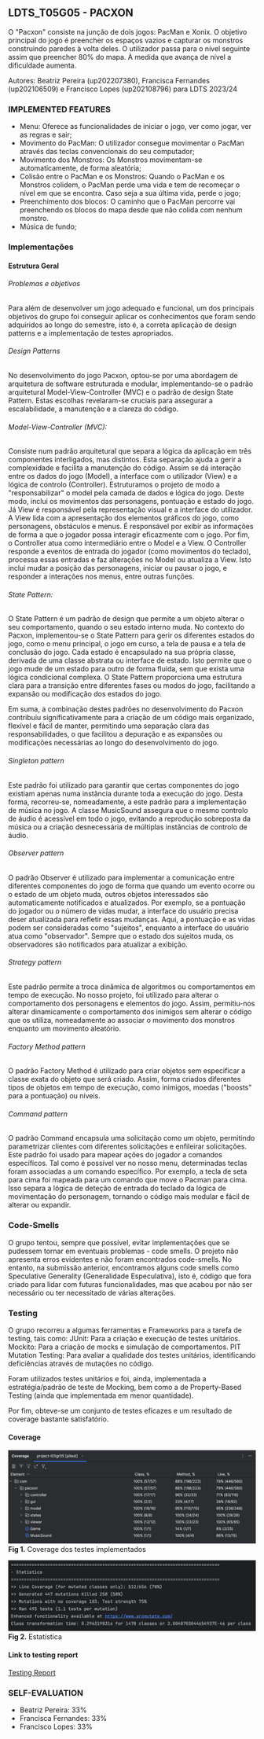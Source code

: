 ## LDTS_T05G05 - PACXON

O "Pacxon" consiste na junção de dois jogos: PacMan e Xonix. O objetivo principal do jogo é preencher os espaços vazios e capturar os monstros construindo paredes à volta deles. O utilizador passa para o nível seguinte assim que preencher 80% do mapa. À medida que avança de nível a dificuldade aumenta.

Autores: Beatriz Pereira (up202207380), Francisca Fernandes (up202106509) e Francisco Lopes (up202108796) para LDTS 2023/24

### IMPLEMENTED FEATURES

- Menu: Oferece as funcionalidades de iniciar o jogo, ver como jogar, ver as regras e sair;
- Movimento do PacMan: O utilizador consegue movimentar o PacMan através das teclas convencionais do seu computador;
- Movimento dos Monstros: Os Monstros movimentam-se automaticamente, de forma aleatória;
- Colisão entre o PacMan e os Monstros: Quando o PacMan e os Monstros colidem, o PacMan perde uma vida e tem de recomeçar o nível em que se encontra. Caso seja a sua última vida, perde o jogo;
- Preenchimento dos blocos: O caminho que o PacMan percorre vai preenchendo os blocos do mapa desde que não colida com nenhum monstro.
- Música de fundo;

### Implementações

#### Estrutura Geral
###### Problemas e objetivos
Para além de desenvolver um jogo adequado e funcional, um dos principais objetivos do grupo foi conseguir aplicar os conhecimentos que foram sendo adquiridos ao longo do semestre, isto é, a correta aplicação de design patterns e a implementação de testes apropriados.

###### Design Patterns
No desenvolvimento do jogo Pacxon, optou-se por uma abordagem de arquitetura de software estruturada e modular, implementando-se o padrão arquitetural Model-View-Controller (MVC) e o padrão de design State Pattern. Estas escolhas revelaram-se cruciais para assegurar a escalabilidade, a manutenção e a clareza do código.
###### Model-View-Controller (MVC):
Consiste num padrão arquitetural que separa a lógica da aplicação em três componentes interligados, mas distintos. Esta separação ajuda a gerir a complexidade e facilita a manutenção do código. Assim se dá interação entre os dados do jogo (Model), a interface com o utilizador (View) e a lógica de controlo (Controller).
Estruturamos o projeto de modo a "responsabilizar" o model pela camada de dados e lógica do jogo. Deste modo, inclui os movimentos das personagens, pontuação e estado do jogo.
Já View é responsável pela representação visual e a interface do utilizador. A View lida com a apresentação dos elementos gráficos do jogo, como personagens, obstáculos e menus. É responsável por exibir as informações de forma a que o jogador possa interagir eficazmente com o jogo.
Por fim, o Controller atua como intermediário entre o Model e a View. O Controller responde a eventos de entrada do jogador (como movimentos do teclado), processa essas entradas e faz alterações no Model ou atualiza a View. Isto inclui mudar a posição das personagens, iniciar ou pausar o jogo, e responder a interações nos menus, entre outras funções.

###### State Pattern:
O State Pattern é um padrão de design que permite a um objeto alterar o seu comportamento, quando o seu estado interno muda. No contexto do Pacxon, implementou-se o State Pattern para gerir os diferentes estados do jogo, como o menu principal, o jogo em curso, a tela de pausa e a tela de conclusão do jogo.
Cada estado é encapsulado na sua própria classe, derivada de uma classe abstrata ou interface de estado. Isto permite que o jogo mude de um estado para outro de forma fluida, sem que exista uma lógica condicional complexa.
O State Pattern proporciona uma estrutura clara para a transição entre diferentes fases ou modos do jogo, facilitando a expansão ou modificação dos estados do jogo.


Em suma, a combinação destes padrões no desenvolvimento do Pacxon contribuiu significativamente para a criação de um código mais organizado, flexível e fácil de manter, permitindo uma separação clara das responsabilidades, o que facilitou a depuração e as expansões ou modificações necessárias ao longo do desenvolvimento do jogo.

###### Singleton pattern
Este padrão foi utilizado para garantir que certas componentes do jogo existiam apenas numa instância durante toda a execução do jogo.
Desta forma, recorreu-se, nomeadamente, a este padrão para a implementação de música no jogo.
A classe MusicSound assegura que o mesmo controlo de áudio é acessível em todo o jogo, evitando a reprodução sobreposta da música ou a criação desnecessária de múltiplas instâncias de controlo de áudio.

###### Observer pattern
O padrão Observer é utilizado para implementar a comunicação entre diferentes componentes do jogo de forma que quando um evento ocorre ou o estado de um objeto muda, outros objetos interessados são automaticamente notificados e atualizados.
Por exemplo, se a pontuação do jogador ou o número de vidas mudar, a interface do usuário precisa deser atualizada para refletir essas mudanças. Aqui, a pontuação e as vidas podem ser consideradas como "sujeitos", enquanto a interface do usuário atua como "observador". Sempre que o estado dos sujeitos muda, os observadores são notificados para atualizar a exibição.

###### Strategy pattern
Este padrão permite a troca dinâmica de algoritmos ou comportamentos em tempo de execução.
No nosso projeto, foi utilizado para alterar o comportamento dos personagens e elementos do jogo.
Assim, permitiu-nos alterar dinamicamente o comportamento dos inimigos sem alterar o código que os utiliza, nomeadamente ao associar o movimento dos monstros enquanto um movimento aleatório.

###### Factory Method pattern
O padrão Factory Method é utilizado para criar objetos sem especificar a classe exata do objeto que será criado. Assim, forma criados diferentes tipos de objetos em tempo de execução, como inimigos, moedas ("boosts" para a pontuação) ou níveis.

###### Command pattern
O padrão Command encapsula uma solicitação como um objeto, permitindo parametrizar clientes com diferentes solicitações e enfileirar solicitações. Este padrão foi usado para mapear ações do jogador a comandos específicos.
Tal como é possível ver no nosso menu, determinadas teclas foram associadas a um comando específico. Por exemplo, a tecla de seta para cima foi mapeada para um comando que move o Pacman para cima. Isso separa a lógica de deteção de entrada do teclado da lógica de movimentação do personagem, tornando o código mais modular e fácil de alterar ou expandir.


### Code-Smells
O grupo tentou, sempre que possível, evitar implementações que se pudessem tornar em eventuais problemas - code smells.
O projeto não apresenta erros evidentes e não foram encontrados code-smells.
No entanto, na submissão anterior, encontramos alguns code smells como Speculative Generality (Generalidade Especulativa), isto é, código que fora criado para lidar com futuras funcionalidades, mas que acabou por não ser necessário ou ter necessitado de várias alterações.

### Testing
O grupo recorreu a algumas ferramentas e Frameworks para a tarefa de testing, tais como:
JUnit: Para a criação e execução de testes unitários.
Mockito: Para a criação de mocks e simulação de comportamentos.
PIT Mutation Testing: Para avaliar a qualidade dos testes unitários, identificando deficiências através de mutações no código.

Foram utilizados testes unitários e foi, ainda, implementada a estratégia/padrão de teste de Mocking, bem como a de Property-Based Testing (ainda que implementada em menor quantidade).

Por fim, obteve-se um conjunto de testes eficazes e um resultado de coverage bastante satisfatório.

#### Coverage

![](coverage/coverage.png)
**Fig 1.** Coverage dos testes implementados

![](coverage/statistics.png)
**Fig 2.** Estatística 
#### Link to testing report
[Testing Report](../build/reports/tests/test/index.html)

### SELF-EVALUATION

- Beatriz Pereira: 33%
- Francisca Fernandes: 33%
- Francisco Lopes: 33%
